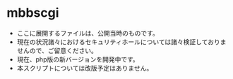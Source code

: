 # mbbscgi

- ここに展開するファイルは、公開当時のものです。
- 現在の状況諸々におけるセキュリティホールについては諸々検証しておりませんので、ご留意ください。
- 現在、php版の新バージョンを開発中です。
- 本スクリプトについては改版予定はありません。
